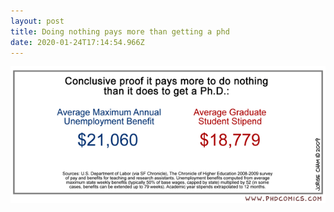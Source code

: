 ```yaml
---
layout: post
title: Doing nothing pays more than getting a phd
date: 2020-01-24T17:14:54.966Z
---
```

![](/assets/uploads/image(1).png)
